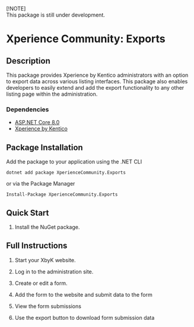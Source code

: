 [!NOTE]  
This package is still under development.

# Xperience Community: Exports

## Description

This package provides Xperience by Kentico administrators with an option to export data across various listing interfaces. This package also enables developers to easily extend and add the export functionality to any other listing page within the administration.

### Dependencies

- [ASP.NET Core 8.0](https://dotnet.microsoft.com/en-us/download)
- [Xperience by Kentico](https://docs.kentico.com)

## Package Installation

Add the package to your application using the .NET CLI

```
dotnet add package XperienceCommunity.Exports
```

or via the Package Manager

```
Install-Package XperienceCommunity.Exports
```

## Quick Start

1. Install the NuGet package.

## Full Instructions

1. Start your XbyK website.

1. Log in to the administration site.

1. Create or edit a form.

1. Add the form to the website and submit data to the form

1. View the form submissions

1. Use the export button to download form submission data